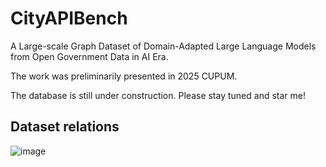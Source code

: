 # CityAPIBench
A Large-scale Graph Dataset of Domain-Adapted Large Language Models from Open Government Data in AI Era.

The work was preliminarily presented in 2025 CUPUM.

The database is still under construction. Please stay tuned and star me!

## Dataset relations
![image](https://github.com/user-attachments/assets/af7fccc1-004f-4792-a995-2ef688f2eaa4)
